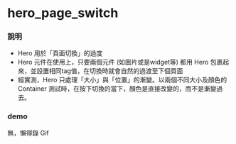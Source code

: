# hero_page_switch

### 說明
* Hero 用於「頁面切換」的過度
* Hero 元件在使用上，只要兩個元件 (如圖片或是widget等) 都用 Hero 包裹起來，並設置相同tag值，在切換時就會自然的過渡至下個頁面
* 經實測，Hero 只處理「大小」與「位置」的漸變。以兩個不同大小及顏色的 Container 測試時，在按下切換的當下，顏色是直接改變的，而不是漸變過去。

### demo 
無，懶得錄 Gif